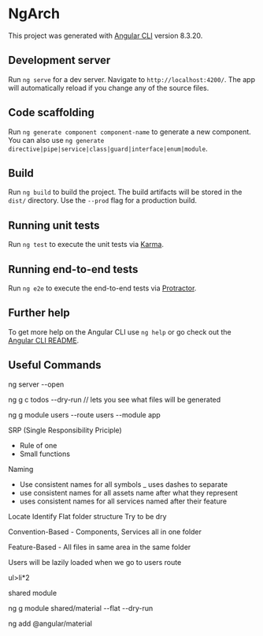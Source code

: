 # NgArch

This project was generated with [Angular CLI](https://github.com/angular/angular-cli) version 8.3.20.

## Development server

Run `ng serve` for a dev server. Navigate to `http://localhost:4200/`. The app will automatically reload if you change any of the source files.

## Code scaffolding

Run `ng generate component component-name` to generate a new component. You can also use `ng generate directive|pipe|service|class|guard|interface|enum|module`.

## Build

Run `ng build` to build the project. The build artifacts will be stored in the `dist/` directory. Use the `--prod` flag for a production build.

## Running unit tests

Run `ng test` to execute the unit tests via [Karma](https://karma-runner.github.io).

## Running end-to-end tests

Run `ng e2e` to execute the end-to-end tests via [Protractor](http://www.protractortest.org/).

## Further help

To get more help on the Angular CLI use `ng help` or go check out the [Angular CLI README](https://github.com/angular/angular-cli/blob/master/README.md).
## Useful Commands

ng server --open

ng g c todos --dry-run // lets you see what files will be generated

ng g module users --route users --module app

SRP (Single Responsibility Priciple)

- Rule of one
- Small functions

Naming

- Use consistent names for all symbols
_ uses dashes to separate 
- use consistent names for all assets name after what they represent
- uses consistent names for all services named after their feature

Locate
Identify
Flat folder structure
Try to be dry

Convention-Based -  Components, Services all in one folder

Feature-Based - All files in same area in the same folder

Users will be lazily loaded when we go to users route

ul>li*2

shared module

ng g module shared/material --flat --dry-run 

ng add @angular/material

